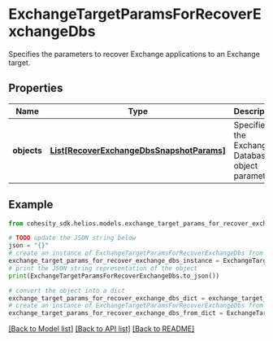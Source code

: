 # ExchangeTargetParamsForRecoverExchangeDbs

Specifies the parameters to recover Exchange applications to an Exchange target.

## Properties

Name | Type | Description | Notes
------------ | ------------- | ------------- | -------------
**objects** | [**List[RecoverExchangeDbsSnapshotParams]**](RecoverExchangeDbsSnapshotParams.md) | Specifies the Exchange Database object parameters. | 

## Example

```python
from cohesity_sdk.helios.models.exchange_target_params_for_recover_exchange_dbs import ExchangeTargetParamsForRecoverExchangeDbs

# TODO update the JSON string below
json = "{}"
# create an instance of ExchangeTargetParamsForRecoverExchangeDbs from a JSON string
exchange_target_params_for_recover_exchange_dbs_instance = ExchangeTargetParamsForRecoverExchangeDbs.from_json(json)
# print the JSON string representation of the object
print(ExchangeTargetParamsForRecoverExchangeDbs.to_json())

# convert the object into a dict
exchange_target_params_for_recover_exchange_dbs_dict = exchange_target_params_for_recover_exchange_dbs_instance.to_dict()
# create an instance of ExchangeTargetParamsForRecoverExchangeDbs from a dict
exchange_target_params_for_recover_exchange_dbs_from_dict = ExchangeTargetParamsForRecoverExchangeDbs.from_dict(exchange_target_params_for_recover_exchange_dbs_dict)
```
[[Back to Model list]](../README.md#documentation-for-models) [[Back to API list]](../README.md#documentation-for-api-endpoints) [[Back to README]](../README.md)



